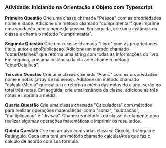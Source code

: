 <h3> Atividade: Iniciando na Orientação a Objeto com Typescript </h3>

**Primeira Questão**
Crie uma classe chamada "Pessoa" com as propriedades nome e idade. Adicione um método chamado "cumprimentar" que imprime uma saudação com o nome da pessoa. Em seguida, crie uma instância da classe e chame o método "cumprimentar".

**Segunda Questão**
Crie uma classe chamada "Livro" com as propriedades título, autor e anoPublicacao. Adicione um método chamado "obterDetalhes" que retorna uma string com todas as informações do livro. Em seguida, crie uma instância da classe e chame o método "obterDetalhes".

**Terceira Questão**
Crie uma classe chamada "Aluno" com as propriedades nome e notas (array de números). Adicione um método chamado "calcularMedia" que calcula e retorna a média das notas do aluno, serão no total três notas. Em seguida, crie uma instância da classe, adicione as três notas e imprima a média.

**Quarta Questão**
Crie uma classe chamada "Calculadora" com métodos para realizar operações matemáticas, como "soma", "subtracao", "multiplicacao" e "divisao". Chame os métodos da classe diretamente para realizar algumas operações matemáticas e imprimir os resultados.

**Quinta Questão**
Crie um arquivo com várias classes:
Círculo, Triângulo e Retângulo.
Cada uma terá um método chamado calcularArea que faz o calculo de acordo com sua fórmula.

